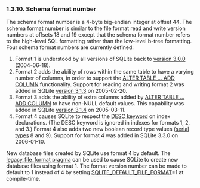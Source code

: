 ### 1\.3\.10\. Schema format number


The schema format number is a 4\-byte big\-endian integer at offset 44\.
The schema format number is similar to the file format read and write
version numbers at offsets 18 and 19 except that the schema format number
refers to the high\-level SQL formatting rather than the low\-level b\-tree
formatting. Four schema format numbers are currently defined:


1. Format 1 is understood by all versions of SQLite back to
[version 3\.0\.0](releaselog/3_0_0.html) (2004\-06\-18\).
2. Format 2 adds the ability of rows within the same table
to have a varying number of columns, in order to support the
[ALTER TABLE ... ADD COLUMN](lang_altertable.html) functionality. Support for
reading and writing format 2 was added in SQLite 
[version 3\.1\.3](releaselog/3_1_3.html) on 2005\-02\-20\.
3. Format 3 adds the ability of extra columns added by
[ALTER TABLE ... ADD COLUMN](lang_altertable.html) to have non\-NULL default
values. This capability was added in SQLite [version 3\.1\.4](releaselog/3_1_4.html)
on 2005\-03\-11\.
4. Format 4 causes SQLite to respect the
[DESC keyword](lang_createindex.html#descidx) on
index declarations. (The DESC keyword is ignored in indexes for 
formats 1, 2, and 3\.)
Format 4 also adds two new boolean record type values ([serial types](fileformat2.html#serialtype)
8 and 9\). Support for format 4 was added in SQLite 3\.3\.0 on
2006\-01\-10\.


New database files created by SQLite use format 4 by default.
The [legacy\_file\_format pragma](pragma.html#pragma_legacy_file_format) can be used to cause SQLite
to create new database files using format 1\.
The format version number can be made to default to 1 instead of 4 by
setting [SQLITE\_DEFAULT\_FILE\_FORMAT](compile.html#default_file_format)\=1 at compile\-time.



